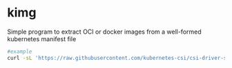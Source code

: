 # kimg

Simple program to extract OCI or docker images from a well-formed kubernetes manifest file

```sh
#example
curl -sL 'https://raw.githubusercontent.com/kubernetes-csi/csi-driver-smb/master/deploy/v0.4.0/csi-smb-controller.yaml' | kimg | xargs -P1 -n1 docker pull
```